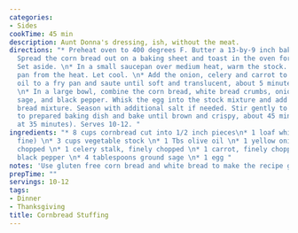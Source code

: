 ```yaml
---
categories:
- Sides
cookTime: 45 min
description: Aunt Donna's dressing, ish, without the meat.
directions: "* Preheat oven to 400 degrees F. Butter a 13-by-9 inch baking dish. \n*
  Spread the corn bread out on a baking sheet and toast in the oven for 20 minutes.
  Set aside. \n* In a small saucepan over medium heat, warm the stock. Remove the
  pan from the heat. Let cool. \n* Add the onion, celery and carrot to 1 Tbs olive
  oil to a fry pan and saute until soft and translucent, about 5 minutes. Add salt.
  \n* In a large bowl, combine the corn bread, white bread crumbs, onion mixture,
  sage, and black pepper. Whisk the egg into the stock mixture and add to the corn
  bread mixture. Season with additional salt if needed. Stir gently to mix. \n* Transfer
  to prepared baking dish and bake until brown and crispy, about 45 minutes (check
  at 35 minutes). Serves 10-12. "
ingredients: "* 8 cups cornbread cut into 1/2 inch pieces\n* 1 loaf white bread (made
  fine) \n* 3 cups vegetable stock \n* 1 Tbs olive oil \n* 1 yellow onion, finely
  chopped \n* 1 celery stalk, finely chopped \n* 1 carrot, finely chopped \n* 2 tablespoons
  black pepper \n* 4 tablespoons ground sage \n* 1 egg "
notes: 'Use gluten free corn bread and white bread to make the recipe gluten free. '
prepTime: ""
servings: 10-12
tags:
- Dinner
- Thanksgiving
title: Cornbread Stuffing
---
```

